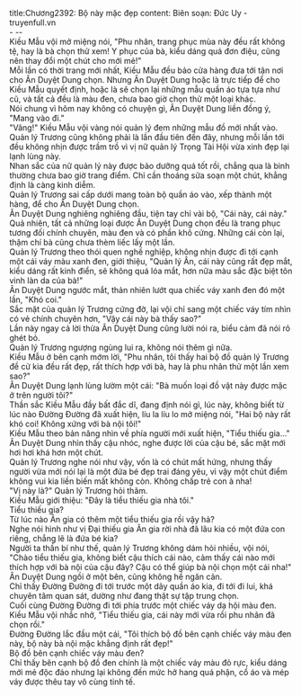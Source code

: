 title:Chương2392: Bộ này mặc đẹp
content:
Biên soạn: Đức Uy - truyenfull.vn<br>- --<br>Kiều Mẫu vội mở miệng nói, "Phu nhân, trang phục mùa này đều rất không tệ, hay là bà chọn thử xem! Y phục của bà, kiểu dáng quá đơn điệu, cũng nên thay đổi một chút cho mới mẻ!"<br>Mỗi lần có thời trang mới nhất, Kiều Mẫu đều bảo cửa hàng đưa tới tận nơi cho Ân Duyệt Dung chọn. Nhưng Ân Duyệt Dung hoặc là trực tiếp để cho Kiều Mẫu quyết định, hoặc là sẽ chọn lại những mẫu quần áo tựa tựa như cũ, và tất cả đều là màu đen, chưa bao giờ chọn thử một loại khác.<br>Nói chung vì hôm nay không có chuyện gì, Ân Duyệt Dung liền đồng ý, "Mang vào đi."<br>"Vâng!" Kiều Mẫu vội vàng nói quản lý đem những mẫu đồ mới nhất vào.<br>Quản lý Trương cũng không phải là lần đầu tiên đến đây, nhưng mỗi lần tới đều không nhịn được trầm trồ vì vị nữ quản lý Trọng Tài Hội vừa xinh đẹp lại lạnh lùng này.<br>Nhan sắc của nữ quản lý này được bảo dưỡng quá tốt rồi, chẳng qua là bình thường chưa bao giờ trang điểm. Chỉ cần thoáng sửa soạn một chút, khẳng định là càng kinh diễm.<br>Quản lý Trương sai cấp dưới mang toàn bộ quần áo vào, xếp thành một hàng, để cho Ân Duyệt Dung chọn.<br>Ân Duyệt Dung nghiêng nghiêng đầu, tiện tay chỉ vài bộ, "Cái này, cái này."<br>Quả nhiên, tất cả những loại được Ân Duyệt Dung chọn đều là trang phục tương đối chính chuyên, màu đen và có phần khô cứng. Những cái còn lại, thậm chí bà cũng chưa thèm liếc lấy một lần.<br>Quản lý Trương theo thói quen nghề nghiệp, không nhịn được đi tới cạnh một cái váy màu xanh đen, giới thiệu, "Quản lý Ân, cái này cũng rất đẹp mắt, kiểu dáng rất kinh điển, sẽ không quá lóa mắt, hơn nữa màu sắc đặc biệt tôn vinh làn da của bà!"<br>Ân Duyệt Dung ngước mắt, thản nhiên lướt qua chiếc váy xanh đen đó một lần, "Khó coi."<br>Sắc mặt của quản lý Trương cứng đờ, lại vội chỉ sang một chiếc váy tím nhìn có vẻ chính chuyên hơn, "Vậy cái này bà thấy sao?"<br>Lần này ngay cả lời thừa Ân Duyệt Dung cũng lười nói ra, biểu cảm đã nói rõ ghét bỏ.<br>Quản lý Trương ngượng ngùng lui ra, không nói thêm gì nữa.<br>Kiều Mẫu ở bên cạnh mớm lời, "Phu nhân, tôi thấy hai bộ đồ quản lý Trương đề cử kia đều rất đẹp, rất thích hợp với bà, hay là phu nhân thử một lần xem sao?"<br>Ân Duyệt Dung lạnh lùng lườm một cái: "Bà muốn loại đồ vật này được mặc ở trên người tôi?"<br>Thần sắc Kiều Mẫu đầy bất đắc dĩ, đang định nói gì, lúc này, không biết từ lúc nào Đường Đường đã xuất hiện, líu la líu lo mở miệng nói, "Hai bộ này rất khó coi! Không xứng với bà nội tôi!"<br>Kiều Mẫu theo bản năng nhìn về phía người mới xuất hiện, "Tiểu thiếu gia..."<br>Ân Duyệt Dung nhìn thấy cậu nhóc, nghe được lời của cậu bé, sắc mặt mới hơi hơi khá hơn một chút.<br>Quản lý Trương nghe nói như vậy, vốn là có chút mất hứng, nhưng thấy người vừa mới nói lại là một đứa bé đẹp trai đáng yêu, vì vậy một chút điểm không vui kia liền biến mất không còn. Không chấp trẻ con à nha!<br>"Vị này là?" Quản lý Trương hỏi thăm.<br>Kiều Mẫu giới thiệu: "Đây là tiểu thiếu gia nhà tôi."<br>Tiểu thiếu gia?<br>Từ lúc nào Ân gia có thêm một tiểu thiếu gia rồi vậy hả?<br>Nghe nói hình như vị Đại thiếu gia Ân gia rời nhà đã lâu kia có một đứa con riêng, chẳng lẽ là đứa bé kia?<br>Người ta thần bí như thế, quản lý Trương không dám hỏi nhiều, vội nói, "Chào tiểu thiếu gia, không biết cậu thích cái nào, cảm thấy cái nào mới thích hợp với bà nội của cậu đây? Cậu có thể giúp bà nội chọn một cái nha!"<br>Ân Duyệt Dung ngồi ở một bên, cũng không hề ngăn cản.<br>Chỉ thấy Đường Đường đi tới trước một dãy quần áo kia, đi tới đi lui, khá chuyên tâm quan sát, dường như đang thật sự tập trung chọn.<br>Cuối cùng Đường Đường đi tới phía trước một chiếc váy dạ hội màu đen.<br>Kiều Mẫu vội nhắc nhở, "Tiểu thiếu gia, cái này mới vừa rồi phu nhân đã chọn rồi."<br>Đường Đường lắc đầu một cái, "Tôi thích bộ đồ bên cạnh chiếc váy màu đen này, bộ này bà nội mặc khẳng định rất đẹp!"<br>Bộ đồ bên cạnh chiếc váy màu đen?<br>Chỉ thấy bên cạnh bộ đồ đen chính là một chiếc váy màu đỏ rực, kiểu dáng mới mẻ độc đáo nhưng lại không đến mức hở hang quá phận, cổ áo và mép váy được thêu tay vô cùng tinh tế.